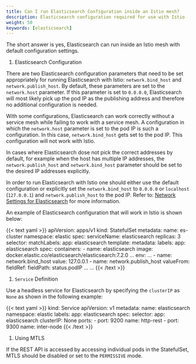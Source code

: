 ```yaml
---
title: Can I run Elasticsearch Configuration inside an Istio mesh?
description: Elasticsearch configuration required for use with Istio
weight: 50
keywords: [elasticsearch]
---
```


The short answer is yes, Elasticsearch can run inside an Istio mesh
with default configuration settings.

1. Elasticsearch Configuration

There are two Elasticsearch configuration parameters that need to be
set appropriately for running Elasticsearch with Istio:
`network.bind_host` and `network.publish_host`.  By default, these
parameters are set to the `network.host` parameter. If this parameter
is set to `0.0.0.0`, Elasticsearch will most likely pick up the pod IP
as the publishing address and therefore no additional configuration is
needed.

With some configurations, Elasticsearch can work correctly
without a service mesh while failing to work with a service mesh.  A
configuration in which the `network.host` parameter is set to
the pod IP is such a configuration. In this case, `network.bind_host`
gets set to the pod IP. This configuration will not work with Istio.

In cases where Elasticsearch dose not pick the correct
addresses by default, for example when the host has multiple IP
addresses, the `network.publish_host` and `network.bind_host`
parameter should be set to the desired IP addresses explicitly.

In order to run Elasticsearch with Istio one should either use the
default configuration or explicitly set the `network.bind_host` to
`0.0.0.0` or `localhost` (`127.0.0.1`) and `network.publish_host` to
the pod IP.  Refer to: [Network Settings for
Elasticsearch](https://www.elastic.co/guide/en/elasticsearch/reference/current/modules-network.html#modules-network)
for more information.

An example of Elasticsearch configuration that will work in Istio is shown below:

{{< text yaml >}}
apiVersion: apps/v1
kind: StatefulSet
metadata:
  name: es-cluster
  namespace: elastic
spec:
  serviceName: elasticsearch
  replicas: 3
  selector:
    matchLabels:
      app: elasticsearch
  template:
    metadata:
      labels:
        app: elasticsearch
    spec:
      containers:
      - name: elasticsearch
        image: docker.elastic.co/elasticsearch/elasticsearch:7.2.0
        ...
        env:
          ...
          - name: network.bind_host
            value: 127.0.0.1
          - name: network.publish_host
            valueFrom:
              fieldRef:
                fieldPath: status.podIP
          ...
...
{{< /text >}}

1. `Service` Definition

Use a headless service for Elasticsearch by specifying the `clusterIP`
as `None` as shown in the following example:

{{< text yaml >}}
kind: Service
apiVersion: v1
metadata:
  name: elasticsearch
  namespace: elastic
  labels:
    app: elasticsearch
spec:
  selector:
    app: elasticsearch
  clusterIP: None
  ports:
    - port: 9200
      name: http-rest
    - port: 9300
      name: inter-node
{{< /text >}}

1. Using MTLS

If the REST API is accessed by accessing individual pods in the
StatefulSet, MTLS should be disabled or set to the `PERMISSIVE` mode.
